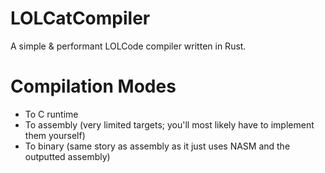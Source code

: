 # LOLCatCompiler

A simple & performant LOLCode compiler written in Rust.

# Compilation Modes
- To C runtime
- To assembly (very limited targets; you'll most likely have to implement them yourself)
- To binary (same story as assembly as it just uses NASM and the outputted assembly)
